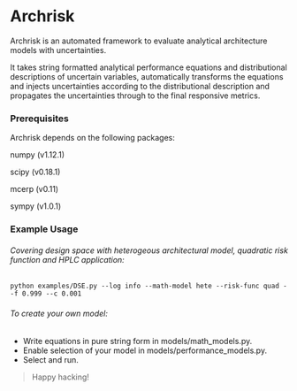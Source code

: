Archrisk
========

Archrisk is an automated framework to evaluate analytical
architecture models with uncertainties.

It takes string formatted analytical performance equations
and distributional descriptions of uncertain variables, automatically
transforms the equations and injects uncertainties according to
the distributional description and propagates the uncertainties through
to the final responsive metrics.

### Prerequisites

Archrisk depends on the following packages:

numpy (v1.12.1)

scipy (v0.18.1)

mcerp (v0.11)

sympy (v1.0.1)

### Example Usage

###### Covering design space with heterogeous architectural model, quadratic risk function and HPLC application:
```
python examples/DSE.py --log info --math-model hete --risk-func quad --f 0.999 --c 0.001
```

###### To create your own model:
- Write equations in pure string form in models/math_models.py.
- Enable selection of your model in models/performance_models.py.
- Select and run.

>Happy hacking!
